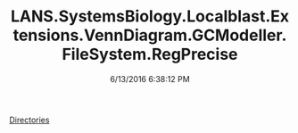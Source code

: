 ﻿---
title: LANS.SystemsBiology.Localblast.Extensions.VennDiagram.GCModeller.FileSystem.RegPrecise
date: 6/13/2016 6:38:12 PM
---

[Directories](T-LANS.SystemsBiology.Localblast.Extensions.VennDiagram.GCModeller.FileSystem.RegPrecise.Directories.html)

